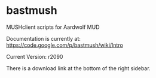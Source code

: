 bastmush
========

MUSHclient scripts for Aardwolf MUD

Documentation is currently at: https://code.google.com/p/bastmush/wiki/Intro

Current Version: r2090

There is a download link at the bottom of the right sidebar.

